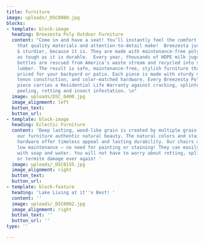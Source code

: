 ```yaml
---
title: Furniture
image: uploads/_DSC0080.jpg
blocks:
- template: block-image
  heading: Breezesta Poly Outdoor Furniture
  content: "Come in and have a seat! You’ll instantly feel the comfort difference
    that quality materials and attention-to-detail make!  Breezesta just feels stronger
    & sturdier, because it is. They are made with maintenance-free poly lumber is
    as tough as it is durable.  Every year, thousands of HDPE milk jugs and water
    bottles are rescued from America's waste stream and recycled into sturdy poly
    lumber. The result is safe, maintenance-free, stylish furniture that is affordably
    priced for your backyard or patio. Each piece is made with sturdy mortise and
    tenon construction, and color-matched hardware. Every Breezesta Poly Outdoor Furniture
    piece carries a Residential Life Warranty against cracking, splintering, chipping,
    peeling, rotting and insect infestation. \n"
  image: uploads/DSC_0400.jpg
  image_alignment: left
  button_text: 
  button_url: 
- template: block-image
  heading: Eclectic Furniture
  content: 'Deep lasting, wood-like grain is created by multiple grain patterns giving
    our furniture authentic natural beauty. The natural colors and stainless steel
    hardware offer timeless appeal and lasting durability. Our chairs are extremely
    low maintenance – no need for painting or staining! They can easily be cleaned
    with soap and water. You will not have to worry about rotting, splintering, splitting
    or termite damage ever again! '
  image: uploads/_DSC0155.jpg
  image_alignment: right
  button_text: 
  button_url: 
- template: block-feature
  heading: 'Lake Living at it''s Best! '
  content: ''
  image: uploads/_DSC0062.jpg
  image_alignment: right
  button_text: ''
  button_url: ''
type: ''

---
```

